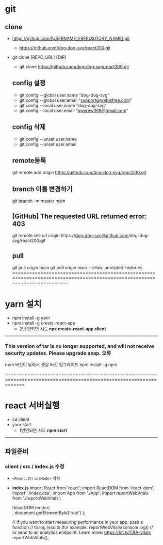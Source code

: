 # git
  ## clone
* https://github.com/[USERNAME]/[REPOSITORY_NAME].git
  * https://github.com/dog-dog-svg/react200.git
* git clone [REPO_URL] [DIR]
  * git clone https://github.com/dog-dog-svg/react200.git
  ## config 설정
  * git config --global user.name "dog-dog-svg"
  * git config --global user.email "support@webisfree.com"
  * git config --local user.name "dog-dog-svg"
  * git config --local user.email "qwerew369@gmail.com"
  ## config 삭제
  * git config --unset user.name
  * git config --unset user.email
  ## remote등록
  git remote add origin https://github.com/dog-dog-svg/react200.git

  ## branch 이름 변경하기
   git branch -m master main
  ## [GitHub] The requested URL returned error: 403
  git remote set-url origin https://dog-dog-svg@github.com/dog-dog-svg/react200.git

  ## pull
  git pull origin main
  git pull origin main --allow-unrelated-histories
==========================================================================================================================
# yarn 설치

* npm install -g yarn
* npm install -g create-react-app
  * 2번 안되면 시도 **npx create-react-app client**

-----------------------------------------------------------------------------------------------------------------------
### This version of tar is no longer supported, and will not receive security updates. Please upgrade asap. 오류
npm 버전이 낮아서 생김 버전 업그레이드
npm install -g npm

===================================================================================================================

# react 서버실행
* cd client
* yarn start
  * 1번안되면 시도 **npm start**

-------------------------------------------------------------------------------------------------------------------
## 파일준비
### client / src / index.js 수정
* `<React.StrictMode>` 삭제
* **index.js**
    import React from 'react';
    import ReactDOM from 'react-dom';
    import './index.css';
    import App from './App';
    import reportWebVitals from './reportWebVitals';

    ReactDOM.render(  
        <App />,
      document.getElementById('root')
    );

    // If you want to start measuring performance in your app, pass a function
    // to log results (for example: reportWebVitals(console.log))
    // or send to an analytics endpoint. Learn more: https://bit.ly/CRA-vitals
    reportWebVitals();
